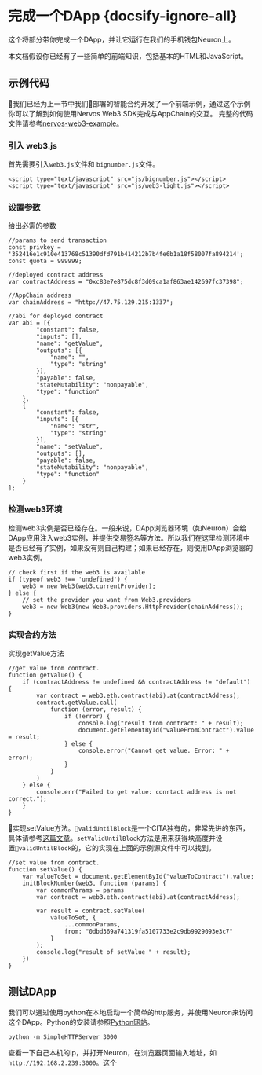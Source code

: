 # 完成一个DApp {docsify-ignore-all}

这个将部分带你完成一个DApp，并让它运行在我们的手机钱包Neuron上。

本文档假设你已经有了一些简单的前端知识，包括基本的HTML和JavaScript。

## 示例代码

我们已经为上一节中我们部署的智能合约开发了一个前端示例，通过这个示例你可以了解到如何使用Nervos Web3 SDK完成与AppChain的交互。
完整的代码文件请参考[nervos-web3-example]()。

### 引入 web3.js

首先需要引入`web3.js`文件和 `bignumber.js`文件。
```
<script type="text/javascript" src="js/bignumber.js"></script>
<script type="text/javascript" src="js/web3-light.js"></script>
```

### 设置参数

给出必需的参数
```
//params to send transaction
const privkey = '352416e1c910e413768c51390dfd791b414212b7b4fe6b1a18f58007fa894214';
const quota = 999999;

//deployed contract address
var contractAddress = "0xc83e7e875dc8f3d09ca1af863ae142697fc37398";

//AppChain address
var chainAddress = "http://47.75.129.215:1337";

//abi for deployed contract
var abi = [{
        "constant": false,
        "inputs": [],
        "name": "getValue",
        "outputs": [{
            "name": "",
            "type": "string"
        }],
        "payable": false,
        "stateMutability": "nonpayable",
        "type": "function"
    },
    {
        "constant": false,
        "inputs": [{
            "name": "str",
            "type": "string"
        }],
        "name": "setValue",
        "outputs": [],
        "payable": false,
        "stateMutability": "nonpayable",
        "type": "function"
    }
];
```

### 检测web3环境

检测web3实例是否已经存在。一般来说，DApp浏览器环境（如Neuron）会给DApp应用注入web3实例，并提供交易签名等方法。所以我们在这里检测环境中是否已经有了实例，如果没有则自己构建；如果已经存在，则使用DApp浏览器的web3实例。
```
// check first if the web3 is available
if (typeof web3 !== 'undefined') {
    web3 = new Web3(web3.currentProvider);
} else {
    // set the provider you want from Web3.providers
    web3 = new Web3(new Web3.providers.HttpProvider(chainAddress));
}
```

### 实现合约方法
实现getValue方法
```
//get value from contract.
function getValue() {
    if (contractAddress != undefined && contractAddress != "default") {
        var contract = web3.eth.contract(abi).at(contractAddress);
        contract.getValue.call(
            function (error, result) {
                if (!error) {
                    console.log("result from contract: " + result);
                    document.getElementById("valueFromContract").value = result;
                } else {
                    console.error("Cannot get value. Error: " + error);
                }
            }
        )
    } else {
        console.err("Failed to get value: conrtact address is not correct.");
    }
}
```

实现setValue方法。`validUntilBlock`是一个CITA独有的，非常先进的东西，具体请参考[这篇文章]()。`setValidUntilBlock`方法是用来获得块高度并设置`validUntilBlock`的，它的实现在上面的示例源文件中可以找到。  
```
//set value from contract.
function setValue() {
    var valueToSet = document.getElementById("valueToContract").value;
    initBlockNumber(web3, function (params) {
        var commonParams = params
        var contract = web3.eth.contract(abi).at(contractAddress);

        var result = contract.setValue(
            valueToSet, {
                ...commonParams,
                from: "0dbd369a741319fa5107733e2c9db9929093e3c7"
            }
        );
        console.log("result of setValue " + result);
    })
}
```


## 测试DApp
我们可以通过使用python在本地启动一个简单的http服务，并使用Neuron来访问这个DApp。Python的安装请参照[Python网站](https://www.python.org/downloads/)。

```
python -m SimpleHTTPServer 3000
```

查看一下自己本机的ip，并打开Neuron，在浏览器页面输入地址，如`http://192.168.2.239:3000`。这个


